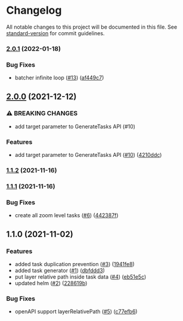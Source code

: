 # Changelog

All notable changes to this project will be documented in this file. See [standard-version](https://github.com/conventional-changelog/standard-version) for commit guidelines.

### [2.0.1](https://github.com/MapColonies/netSyncTasker/compare/v2.0.0...v2.0.1) (2022-01-18)


### Bug Fixes

* batcher infinite loop ([#13](https://github.com/MapColonies/netSyncTasker/issues/13)) ([af449c7](https://github.com/MapColonies/netSyncTasker/commit/af449c717fbfcc176dc3aae35e5c8c55c348712c))

## [2.0.0](https://github.com/MapColonies/netSyncTasker/compare/v1.1.3...v2.0.0) (2021-12-12)


### ⚠ BREAKING CHANGES

* add target parameter to GenerateTasks API (#10)

### Features

* add target parameter to GenerateTasks API ([#10](https://github.com/MapColonies/netSyncTasker/issues/10)) ([4210ddc](https://github.com/MapColonies/netSyncTasker/commit/4210ddcef5286c35c73650ec75e11bdbf3c474d1))

### [1.1.2](https://github.com/MapColonies/netSyncTasker/compare/v1.1.1...v1.1.2) (2021-11-16)

### [1.1.1](https://github.com/MapColonies/netSyncTasker/compare/v1.1.0...v1.1.1) (2021-11-16)


### Bug Fixes

* create all zoom level tasks ([#6](https://github.com/MapColonies/netSyncTasker/issues/6)) ([442387f](https://github.com/MapColonies/netSyncTasker/commit/442387f6f43b574760795fb5bf5ffd24f714ef3c))

## 1.1.0 (2021-11-02)


### Features

* added task duplication prevention ([#3](https://github.com/MapColonies/netSyncTasker/issues/3)) ([1941fe8](https://github.com/MapColonies/netSyncTasker/commit/1941fe895def19f4a8a4dcf2b077f08413a9039a))
* added task generator ([#1](https://github.com/MapColonies/netSyncTasker/issues/1)) ([dbfddd3](https://github.com/MapColonies/netSyncTasker/commit/dbfddd34e9333c997ecfb8a2898cdc198677e82a))
* put layer relative path inside task data ([#4](https://github.com/MapColonies/netSyncTasker/issues/4)) ([eb51e5c](https://github.com/MapColonies/netSyncTasker/commit/eb51e5c28fcfdeb443f60aefdc6be131191036ce))
* updated helm ([#2](https://github.com/MapColonies/netSyncTasker/issues/2)) ([228619b](https://github.com/MapColonies/netSyncTasker/commit/228619b61952aa6d304664b5265a50dedbf2a945))


### Bug Fixes

* openAPI support layerRelativePath ([#5](https://github.com/MapColonies/netSyncTasker/issues/5)) ([c77efb6](https://github.com/MapColonies/netSyncTasker/commit/c77efb629eaca998a0860fcc959fcab7ebf4d8b5))
